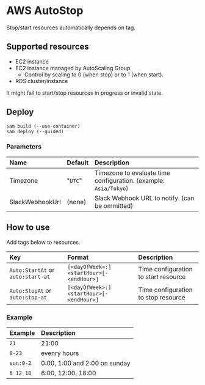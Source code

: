 # AWS AutoStop

Stop/start resources automatically depends on tag.

## Supported resources

- EC2 instance
- EC2 instance managed by AutoScaling Group
  - Control by scaling to 0 (when stop) or to 1 (when start).
- RDS cluster/instance

It might fail to start/stop resources in progress or invalid state.

## Deploy

```shell
sam build (--use-container)
sam deploy (--guided)
```

### Parameters

|Name|Default|Description|
|:--|:--|:--|
|Timezone|"`UTC`"|Timezone to evaluate time configuration. (example: `Asia/Tokyo`)|
|SlackWebhookUrl|(none)|Slack Webhook URL to notify. (can be ommitted)|

## How to use

Add tags below to resources.

|Key|Format|Description|
|:--|:--|:--|
|`Auto:StartAt` or `auto:start-at`|`[<dayOfWeek>:]<startHour>[-<endHour>]`|Time configuration to start resource|
|`Auto:StopAt` or `auto:stop-at`|`[<dayOfWeek>:]<startHour>[-<endHour>]`|Time configuration to stop resource|

### Example

|Example|Description|
|:--|:--|
|`21`|21:00|
|`0-23`|evenry hours|
|`sun:0-2`|0:00, 1:00 and 2:00 on sunday|
|`6 12 18`|6:00, 12:00, 18:00|
